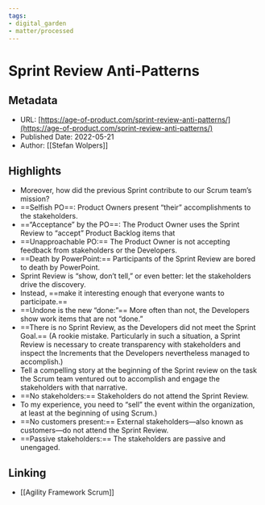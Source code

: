 ```yaml
---
tags: 
- digital_garden
- matter/processed
---
```

# Sprint Review Anti-Patterns
## Metadata
* URL: [https://age-of-product.com/sprint-review-anti-patterns/](https://age-of-product.com/sprint-review-anti-patterns/)
* Published Date: 2022-05-21
* Author: [[Stefan Wolpers]]

## Highlights
* Moreover, how did the previous Sprint contribute to our Scrum team’s mission?
* ==Selfish PO==: Product Owners present “their” accomplishments to the stakeholders.
* ==“Acceptance” by the PO==: The Product Owner uses the Sprint Review to “accept” Product Backlog items that
* ==Unapproachable PO:== The Product Owner is not accepting feedback from stakeholders or the Developers.
* ==Death by PowerPoint:== Participants of the Sprint Review are bored to death by PowerPoint.
* Sprint Review is “show, don’t tell,” or even better: let the stakeholders drive the discovery.
* Instead, ==make it interesting enough that everyone wants to participate.==
* ==Undone is the new “done:”== More often than not, the Developers show work items that are not “done.”
* ==There is no Sprint Review, as the Developers did not meet the Sprint Goal.== (A rookie mistake. Particularly in such a situation, a Sprint Review is necessary to create transparency with stakeholders and inspect the Increments that the Developers nevertheless managed to accomplish.)
* Tell a compelling story at the beginning of the Sprint review on the task the Scrum team ventured out to accomplish and engage the stakeholders with that narrative.
* ==No stakeholders:== Stakeholders do not attend the Sprint Review.
* To my experience, you need to “sell” the event within the organization, at least at the beginning of using Scrum.)
* ==No customers present:== External stakeholders—also known as customers—do not attend the Sprint Review.
* ==Passive stakeholders:== The stakeholders are passive and unengaged.

## Linking
+ [[Agility Framework Scrum]]